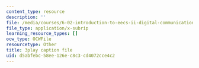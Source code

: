 ```yaml
---
content_type: resource
description: ''
file: /media/courses/6-02-introduction-to-eecs-ii-digital-communication-systems-fall-2012/d5abfebc58ee126ec8c3cd4072cce4c2_JJdzY3OTzEg.srt
file_type: application/x-subrip
learning_resource_types: []
ocw_type: OCWFile
resourcetype: Other
title: 3play caption file
uid: d5abfebc-58ee-126e-c8c3-cd4072cce4c2
---
```


